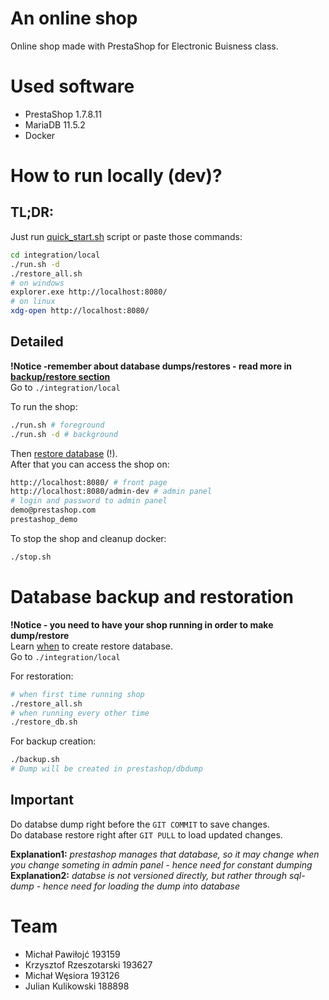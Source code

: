 # An online shop
Online shop made with PrestaShop for Electronic Buisness class.

# Used software
- PrestaShop 1.7.8.11
- MariaDB 11.5.2
- Docker

# How to run locally (dev)?
## TL;DR:
Just run [quick_start.sh](quick_start.sh) script or paste those commands:
```bash
cd integration/local
./run.sh -d
./restore_all.sh
# on windows
explorer.exe http://localhost:8080/
# on linux
xdg-open http://localhost:8080/
```
## Detailed

**!Notice -remember about database dumps/restores - read more in [backup/restore section](#database-backup-and-restoration)**  
Go to `./integration/local`

To run the shop:
```bash
./run.sh # foreground
./run.sh -d # background
```
Then [restore database](#database-backup-and-restoration) (!).  
After that you can access the shop on:
```bash
http://localhost:8080/ # front page
http://localhost:8080/admin-dev # admin panel
# login and password to admin panel
demo@prestashop.com
prestashop_demo
```

To stop the shop and cleanup docker:
```bash
./stop.sh
```

# Database backup and restoration
**!Notice - you need to have your shop running in order to make dump/restore**  
Learn [when](#important) to create restore database.  
Go to `./integration/local`

For restoration:
```bash
# when first time running shop
./restore_all.sh
# when running every other time
./restore_db.sh
```

For backup creation: 
```bash
./backup.sh
# Dump will be created in prestashop/dbdump
```

## Important
Do databse dump right before the `GIT COMMIT` to save changes.  
Do database restore right after `GIT PULL` to load updated changes.

**Explanation1:** *prestashop manages that database, so it may change when you change someting in admin panel - hence need for constant dumping*  
**Explanation2:** *databse is not versioned directly, but rather through sql-dump - hence need for loading the dump into database*

# Team
- Michał Pawiłojć 193159
- Krzysztof Rzeszotarski 193627
- Michał Węsiora 193126
- Julian Kulikowski 188898